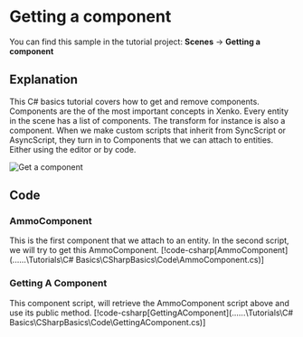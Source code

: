 # Getting a component
You can find this sample in the tutorial project: **Scenes** ->  **Getting a component** 

## Explanation
This C# basics tutorial covers how to get and remove components. Components are the of the most important concepts in Xenko. Every entity in the scene has a list of components. The transform for instance is also a component. When we make custom scripts that inherit from SyncScript or AsyncScript, they turn in to Components that we can attach to entities. Either using the editor or by code.

![Get a component](media/getting-a-component.png)

## Code
### AmmoComponent
This is the first component that we attach to an entity. In the second script, we will try to get this AmmoComponent.
[!code-csharp[AmmoComponent](..\..\..\Tutorials\C# Basics\CSharpBasics\Code\AmmoComponent.cs)]

### Getting A Component
This component script, will retrieve the AmmoComponent script above and use its public method.
[!code-csharp[GettingAComponent](..\..\..\Tutorials\C# Basics\CSharpBasics\Code\GettingAComponent.cs)]
